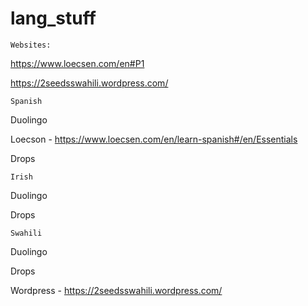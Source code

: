 # lang_stuff

    Websites: 

https://www.loecsen.com/en#P1

https://2seedsswahili.wordpress.com/


    Spanish

Duolingo

Loecson - https://www.loecsen.com/en/learn-spanish#/en/Essentials

Drops


    Irish

Duolingo

Drops


    Swahili

Duolingo

Drops

Wordpress - https://2seedsswahili.wordpress.com/
